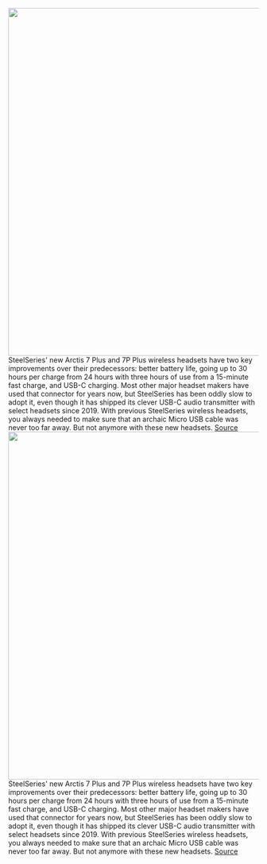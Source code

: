 <img src='https://cdn.vox-cdn.com/thumbor/gavP_UItzju-K_g4vRBsccJ-HG8=/0x0:3240x2160/1200x800/filters:focal(1361x821:1879x1339)/cdn.vox-cdn.com/uploads/chorus_image/image/70061954/steelseriesarctis7pplus.0.jpg' width='700px' /><br/>
SteelSeries' new Arctis 7 Plus and 7P Plus wireless headsets have two key improvements over their predecessors: better battery life, going up to 30 hours per charge from 24 hours with three hours of use from a 15-minute fast charge, and USB-C charging. Most other major headset makers have used that connector for years now, but SteelSeries has been oddly slow to adopt it, even though it has shipped its clever USB-C audio transmitter with select headsets since 2019. With previous SteelSeries wireless headsets, you always needed to make sure that an archaic Micro USB cable was never too far away. But not anymore with these new headsets.
<a href='https://www.theverge.com/2021/10/29/22726734/steelseries-arctis-7-7p-plus-battery-life-usb-c-features-price-compatibility'> Source <a/><img src='https://cdn.vox-cdn.com/thumbor/gavP_UItzju-K_g4vRBsccJ-HG8=/0x0:3240x2160/1200x800/filters:focal(1361x821:1879x1339)/cdn.vox-cdn.com/uploads/chorus_image/image/70061954/steelseriesarctis7pplus.0.jpg' width='700px' /><br/>
SteelSeries' new Arctis 7 Plus and 7P Plus wireless headsets have two key improvements over their predecessors: better battery life, going up to 30 hours per charge from 24 hours with three hours of use from a 15-minute fast charge, and USB-C charging. Most other major headset makers have used that connector for years now, but SteelSeries has been oddly slow to adopt it, even though it has shipped its clever USB-C audio transmitter with select headsets since 2019. With previous SteelSeries wireless headsets, you always needed to make sure that an archaic Micro USB cable was never too far away. But not anymore with these new headsets.
<a href='https://www.theverge.com/2021/10/29/22726734/steelseries-arctis-7-7p-plus-battery-life-usb-c-features-price-compatibility'> Source <a/>